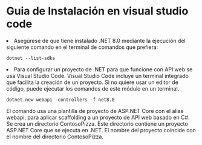 # Guia de Instalación en visual studio code

<li>
Asegúrese de que tiene instalado .NET 8.0 mediante la ejecución del siguiente comando en el terminal de comandos que prefiera:
</li>

```CLI de .NET
dotnet --list-sdks
```
<li>
Para configurar un proyecto de .NET para que funcione con API web se usa Visual Studio Code. Visual Studio Code incluye un terminal integrado que facilita la creación de un proyecto. Si no quiere usar un editor de código, puede ejecutar los comandos de este módulo en un terminal.
</li>

```CLI de .NET
dotnet new webapi -controllers -f net8.0
```

El comando usa una plantilla de proyecto de ASP.NET Core con el alias webapi, para aplicar scaffolding a un proyecto de API web basado en C#. Se crea un directorio ContosoPizza. Este directorio contiene un proyecto ASP.NET Core que se ejecuta en .NET. El nombre del proyecto coincide con el nombre del directorio ContosoPizza.
